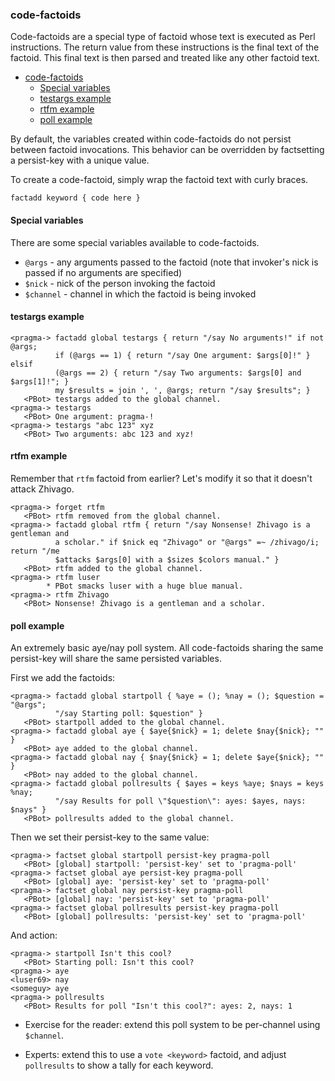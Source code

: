 ### code-factoids
Code-factoids are a special type of factoid whose text is executed as Perl instructions. The return value from these instructions is the final text of the factoid. This final text is then parsed and treated like any other factoid text.

<!-- md-toc-begin -->
* [code-factoids](#code-factoids)
  * [Special variables](#special-variables)
  * [testargs example](#testargs-example)
  * [rtfm example](#rtfm-example)
  * [poll example](#poll-example)
<!-- md-toc-end -->

By default, the variables created within code-factoids do not persist between factoid invocations. This behavior can be overridden by factsetting a persist-key with a unique value.

To create a code-factoid, simply wrap the factoid text with curly braces.

    factadd keyword { code here }

#### Special variables

There are some special variables available to code-factoids.

* `@args` - any arguments passed to the factoid (note that invoker's nick is passed if no arguments are specified)
* `$nick` - nick of the person invoking the factoid
* `$channel` - channel in which the factoid is being invoked

#### testargs example

    <pragma-> factadd global testargs { return "/say No arguments!" if not @args;
              if (@args == 1) { return "/say One argument: $args[0]!" } elsif
              (@args == 2) { return "/say Two arguments: $args[0] and $args[1]!"; }
              my $results = join ', ', @args; return "/say $results"; }
       <PBot> testargs added to the global channel.
    <pragma-> testargs
       <PBot> One argument: pragma-!
    <pragma-> testargs "abc 123" xyz
       <PBot> Two arguments: abc 123 and xyz!

#### rtfm example

Remember that `rtfm` factoid from earlier? Let's modify it so that it doesn't attack Zhivago.

    <pragma-> forget rtfm
       <PBot> rtfm removed from the global channel.
    <pragma-> factadd global rtfm { return "/say Nonsense! Zhivago is a gentleman and
              a scholar." if $nick eq "Zhivago" or "@args" =~ /zhivago/i; return "/me
              $attacks $args[0] with a $sizes $colors manual." }
       <PBot> rtfm added to the global channel.
    <pragma-> rtfm luser
            * PBot smacks luser with a huge blue manual.
    <pragma-> rtfm Zhivago
       <PBot> Nonsense! Zhivago is a gentleman and a scholar.

#### poll example

An extremely basic aye/nay poll system. All code-factoids sharing the same persist-key will share the same persisted variables.

First we add the factoids:

    <pragma-> factadd global startpoll { %aye = (); %nay = (); $question = "@args";
              "/say Starting poll: $question" }
       <PBot> startpoll added to the global channel.
    <pragma-> factadd global aye { $aye{$nick} = 1; delete $nay{$nick}; "" }
       <PBot> aye added to the global channel.
    <pragma-> factadd global nay { $nay{$nick} = 1; delete $aye{$nick}; "" }
       <PBot> nay added to the global channel.
    <pragma-> factadd global pollresults { $ayes = keys %aye; $nays = keys %nay;
              "/say Results for poll \"$question\": ayes: $ayes, nays: $nays" }
       <PBot> pollresults added to the global channel.

Then we set their persist-key to the same value:

    <pragma-> factset global startpoll persist-key pragma-poll
       <PBot> [global] startpoll: 'persist-key' set to 'pragma-poll'
    <pragma-> factset global aye persist-key pragma-poll
       <PBot> [global] aye: 'persist-key' set to 'pragma-poll'
    <pragma-> factset global nay persist-key pragma-poll
       <PBot> [global] nay: 'persist-key' set to 'pragma-poll'
    <pragma-> factset global pollresults persist-key pragma-poll
       <PBot> [global] pollresults: 'persist-key' set to 'pragma-poll'

And action:

    <pragma-> startpoll Isn't this cool?
       <PBot> Starting poll: Isn't this cool?
    <pragma-> aye
    <luser69> nay
    <someguy> aye
    <pragma-> pollresults
       <PBot> Results for poll "Isn't this cool?": ayes: 2, nays: 1

* Exercise for the reader: extend this poll system to be per-channel using `$channel`.

* Experts: extend this to use a `vote <keyword>` factoid, and adjust `pollresults` to show a tally for each keyword.


